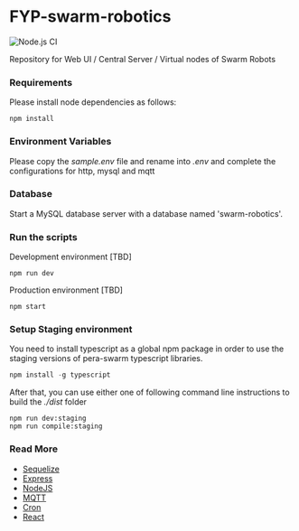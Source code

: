 # FYP-swarm-robotics

![Node.js CI](https://github.com/Pera-Swarm/e15-fyp-swarm-server/workflows/Node.js%20CI/badge.svg)

Repository for Web UI / Central Server / Virtual nodes of Swarm Robots

### Requirements

Please install node dependencies as follows:

```
npm install
```

### Environment Variables

Please copy the _sample.env_ file and rename into _.env_ and complete the configurations for http, mysql and mqtt

### Database

Start a MySQL database server with a database named 'swarm-robotics'.

### Run the scripts

Development environment [TBD]

```
npm run dev
```

Production environment [TBD]

```
npm start
```

### Setup Staging environment

You need to install typescript as a global npm package in order to use the staging versions of pera-swarm typescript libraries.

```js
npm install -g typescript
```

After that, you can use either one of following command line instructions to build the *./dist* folder

```
npm run dev:staging
npm run compile:staging
```

### Read More
- [Sequelize](https://sequelize.org/master/index.html)
- [Express](https://expressjs.com/)
- [NodeJS](https://nodejs.org/)
- [MQTT](https://github.com/mqttjs/MQTT.js)
- [Cron](https://github.com/merencia/node-cron)
- [React](https://reactjs.org/)
